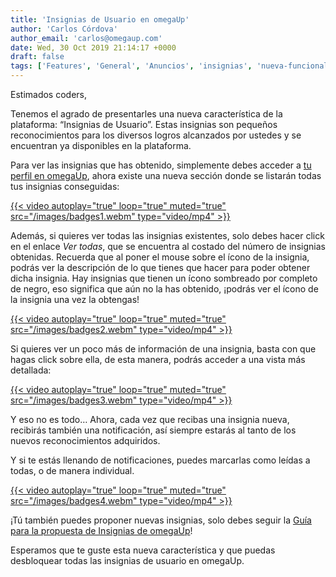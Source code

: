 ```yaml
---
title: 'Insignias de Usuario en omegaUp'
author: 'Carlos Córdova'
author_email: 'carlos@omegaup.com'
date: Wed, 30 Oct 2019 21:14:17 +0000
draft: false
tags: ['Features', 'General', 'Anuncios', 'insignias', 'nueva-funcionalidad']
---
```


Estimados coders,

Tenemos el agrado de presentarles una nueva característica de la plataforma: “Insignias de Usuario”. Estas insignias son pequeños reconocimientos para los diversos logros alcanzados por ustedes y se encuentran ya disponibles en la plataforma.

Para ver las insignias que has obtenido, simplemente debes acceder a [tu perfil en omegaUp](https://omegaup.com/profile), ahora existe una nueva sección donde se listarán todas tus insignias conseguidas:

[{{< video autoplay="true" loop="true" muted="true" src="/images/badges1.webm" type="video/mp4" >}}](/images/badges1.webm)

Además, si quieres ver todas las insignias existentes, solo debes hacer click en el enlace _Ver todas_, que se encuentra al costado del número de insignias obtenidas. Recuerda que al poner el mouse sobre el ícono de la insignia, podrás ver la descripción de lo que tienes que hacer para poder obtener dicha insignia. Hay insignias que tienen un ícono sombreado por completo de negro, eso significa que aún no la has obtenido, ¡podrás ver el ícono de la insignia una vez la obtengas!

[{{< video autoplay="true" loop="true" muted="true" src="/images/badges2.webm" type="video/mp4" >}}](/images/badges2.webm)

Si quieres ver un poco más de información de una insignia, basta con que hagas click sobre ella, de esta manera, podrás acceder a una vista más detallada:

[{{< video autoplay="true" loop="true" muted="true" src="/images/badges3.webm" type="video/mp4" >}}](/images/badges3.webm)

Y eso no es todo… Ahora, cada vez que recibas una insignia nueva, recibirás también una notificación, así siempre estarás al tanto de los nuevos reconocimientos adquiridos.

Y si te estás llenando de notificaciones, puedes marcarlas como leídas a todas, o de manera individual.

[{{< video autoplay="true" loop="true" muted="true" src="/images/badges4.webm" type="video/mp4" >}}](/images/badges4.webm)

¡Tú también puedes proponer nuevas insignias, solo debes seguir la [Guía para la propuesta de Insignias de omegaUp](https://blog.omegaup.com/guia-para-la-propuesta-de-insignias-en-omegaup/)!

Esperamos que te guste esta nueva característica y que puedas desbloquear todas las insignias de usuario en omegaUp.